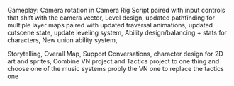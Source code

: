 Gameplay:
Camera rotation in Camera Rig Script paired with input controls that shift with the camera vector,
Level design,
updated pathfinding for multiple layer maps paired with updated traversal animations,
updated cutscene state,
update leveling system,
Ability design/balancing + stats for characters,
New union ability system,

Storytelling,
Overall Map,
Support Conversations,
character design for 2D art and sprites,
Combine VN project and Tactics project to one thing and choose one of the music systems probly the VN one to replace the tactics one
